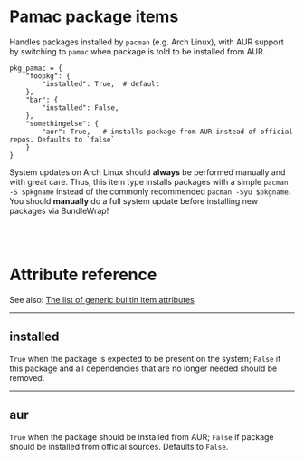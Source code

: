 # Pamac package items

Handles packages installed by `pacman` (e.g. Arch Linux), with AUR support by switching to `pamac` when package is told to be installed from AUR.

    pkg_pamac = {
        "foopkg": {
            "installed": True,  # default
        },
        "bar": {
            "installed": False,
        },
        "somethingelse": {
            "aur": True,   # installs package from AUR instead of official repos. Defaults to `false`
        }
    }

<div class="alert alert-warning">System updates on Arch Linux should <strong>always</strong> be performed manually and with great care. Thus, this item type installs packages with a simple <code>pacman -S $pkgname</code> instead of the commonly recommended <code>pacman -Syu $pkgname</code>. You should <strong>manually</strong> do a full system update before installing new packages via BundleWrap!</div>

<br><br>

# Attribute reference

See also: [The list of generic builtin item attributes](../repo/items.py.md#builtin-item-attributes)

<hr>

## installed

`True` when the package is expected to be present on the system; `False` if this package and all dependencies that are no longer needed should be removed.

<hr>

## aur

`True` when the package should be installed from AUR; `False` if package should be installed from official sources. Defaults to `False`.
